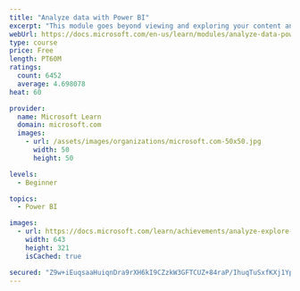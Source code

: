 ```yaml
---
title: "Analyze data with Power BI"
excerpt: "This module goes beyond viewing and exploring your content and explains how to interact with it by working with reports and dashboards to uncover and share new business insights."
webUrl: https://docs.microsoft.com/en-us/learn/modules/analyze-data-power-bi/
type: course
price: Free
length: PT60M
ratings:
  count: 6452
  average: 4.698078
heat: 60

provider:
  name: Microsoft Learn
  domain: microsoft.com
  images:
    - url: /assets/images/organizations/microsoft.com-50x50.jpg
      width: 50
      height: 50

levels:
  - Beginner

topics:
  - Power BI

images:
  - url: https://docs.microsoft.com/learn/achievements/analyze-explore-data-power-bi-social.png
    width: 643
    height: 321
    isCached: true

secured: "Z9w+iEuqsaaHuiqnDra9rXH6kI9CZzkW3GFTCUZ+84raP/IhuqTuSxfKXj1YpWiW0qVf0WA1uX2GoVdTCZjGiwz+w1lgDonooJ4o2pY9ClSTq7sqsbR068wirRcYxja2vIT5PGKG0vKj7Iky09GUMBR1rg6yk5bBQQKqgovWbv3P71bqb/zS/9NloKdmMMcMnQPYadPnhzwGP9RhrvN/d2nehHqsDCg1t6lvNnFZwyf1vprx+nq7WVdz2ZtIfw0kTJxZOdiwpaqoxE3O/Vzj+GZ0PTM3boh795VWNUwVaLh2gPhGxOAiUvPaOBn/5GZJ18NT1d0KFIWl9T5pCsQYvKFoJZlds3aDT2u3voZu7OdBbOf9xFeganINN4Kikm3G1LWId2SaRsFLlnx9mvfMnZu/tMck2D72zNPzmUr+PF4=;3P1L2q0wWjK5JbbEEaQi5Q=="
---
```


